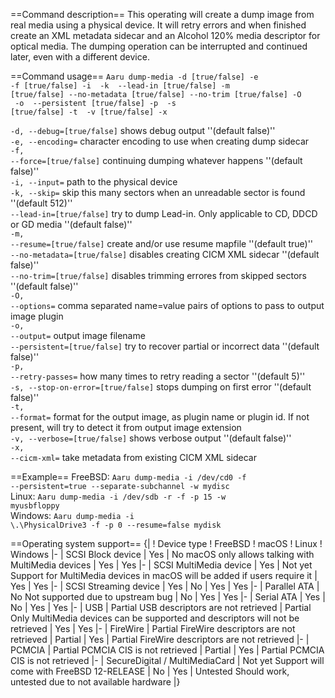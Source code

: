 ==Command description== This operating will create a dump image from real media using a physical device. It will retry
errors and when finished create an XML metadata sidecar and an Alcohol 120% media descriptor for optical media. The
dumping operation can be interrupted and continued later, even with a different device.

==Command usage==
<code>Aaru dump-media -d [true/false] -e <encoding> -f [true/false] -i <device path> -k <sectors> --lead-in [true/false]
-m [true/false] --no-metadata [true/false] --no-trim [true/false] -O <options> -o <filename> --persistent [true/false]
-p <passes> -s [true/false] -t <plugin> -v [true/false] -x <xml sidecar></code>

<code>-d, --debug=[true/false]</code> shows debug output ''(default false)''<br />
<code>-e, --encoding=<encoding></code> character encoding to use when creating dump sidecar<br />
<code>-f, --force=[true/false]</code> continuing dumping whatever happens ''(default false)''<br />
<code>-i, --input=<device path></code> path to the physical device<br />
<code>-k, --skip=<sectors></code> skip this many sectors when an unreadable sector is found ''(default 512)''<br />
<code>--lead-in=[true/false]</code> try to dump Lead-in. Only applicable to CD, DDCD or GD media ''(default
false)''<br />
<code>-m, --resume=[true/false]</code> create and/or use resume mapfile ''(default true)''<br />
<code>--no-metadata=[true/false]</code> disables creating CICM XML sidecar ''(default false)''<br />
<code>--no-trim=[true/false]</code> disables trimming errores from skipped sectors ''(default false)''<br />
<code>-O, --options=<options></code> comma separated name=value pairs of options to pass to output image plugin<br />
<code>-o, --output=<filename></code> output image filename<br />
<code>--persistent=[true/false]</code> try to recover partial or incorrect data ''(default false)''<br />
<code>-p, --retry-passes=<passes></code> how many times to retry reading a sector ''(default 5)''<br />
<code>-s, --stop-on-error=[true/false]</code> stops dumping on first error ''(default false)''<br />
<code>-t, --format=<plugin></code> format for the output image, as plugin name or plugin id. If not present, will try to
detect it from output image extension<br/>
<code>-v, --verbose=[true/false]</code> shows verbose output ''(default false)''<br />
<code>-x, --cicm-xml=<xml sidecar></code> take metadata from existing CICM XML sidecar<br />

==Example== FreeBSD: <code>Aaru dump-media -i /dev/cd0 -f --persistent=true --separate-subchannel -w mydisc</code><br />
Linux: <code>Aaru dump-media -i /dev/sdb -r -f -p 15 -w myusbfloppy</code><br />
Windows: <code>Aaru dump-media -i \\.\PhysicalDrive3 -f -p 0 --resume=false mydisk</code><br />

==Operating system support== {|
! Device type
! FreeBSD
! macOS
! Linux
! Windows |- | SCSI Block device | Yes | No <ref name="macOS permissions">macOS only allows talking with MultiMedia
devices</ref>
| Yes | Yes |- | SCSI MultiMedia device | Yes | Not yet <ref name="macOS users">Support for MultiMedia devices in macOS
will be added if users require it</ref>
| Yes | Yes |- | SCSI Streaming device | Yes | No <ref name="macOS permissions"/>
| Yes | Yes |- | Parallel ATA | No <ref name="FreeBSD bug">Not supported due to upstream bug</ref>
| No <ref name="macOS permissions"/>
| Yes | Yes |- | Serial ATA | Yes | No <ref name="macOS permissions"/>
| Yes | Yes |- | USB | Partial <ref name="usb">USB descriptors are not retrieved</ref>
| Partial <ref name="macOS">Only MultiMedia devices can be supported and descriptors will not be retrieved</ref>
| Yes | Yes |- | FireWire | Partial <ref name="firewire">FireWire descriptors are not retrieved</ref>
| Partial <ref name="macOS"/>
| Yes | Partial <ref name="firewire">FireWire descriptors are not retrieved</ref>
|- | PCMCIA | Partial <ref name="pcmcia">PCMCIA CIS is not retrieved</ref>
| Partial <ref name="macOS"/>
| Yes | Partial <ref name="pcmcia">PCMCIA CIS is not retrieved</ref>
|- | SecureDigital / MultiMediaCard | Not yet <ref name="FreeBSD sd">Support will come with FreeBSD 12-RELEASE</ref>
| No <ref name="macOS permissions"/>
| Yes | Untested <ref name="Windows sd">Should work, untested due to not available hardware</ref>
|}

<references/>